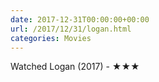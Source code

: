 ```yaml
---
date: 2017-12-31T00:00:00+00:00
url: /2017/12/31/logan.html
categories: Movies
---
```

Watched Logan (2017) - ★★★




